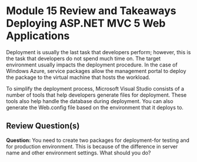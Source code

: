 # Module 15 Review and Takeaways <br> Deploying ASP.NET MVC 5 Web Applications

Deployment is usually the last task that developers perform; however, this is the task that developers do not spend much time on. The target environment usually impacts the deployment procedure. In the case of Windows Azure, service packages allow the management portal to deploy the package to the virtual machine that hosts the workload.

To simplify the deployment process, Microsoft Visual Studio consists of a number of tools that help developers generate files for deployment. These tools also help handle the database during deployment. You can also generate the Web.config file based on the environment that it deploys to.

## **Review Question(s)**

**Question:** You need to create two packages for deployment-for testing and for production environment. This is because of the difference in server name and other environment settings. What should you do?

